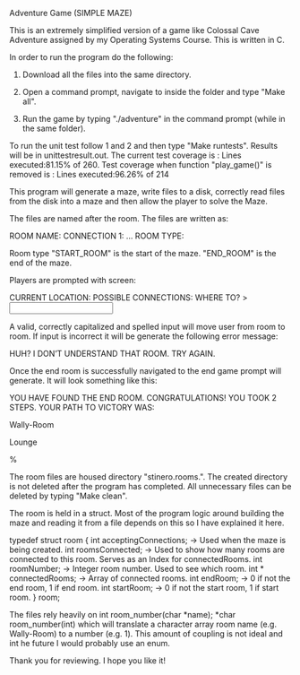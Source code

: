 Adventure Game (SIMPLE MAZE)

This is an extremely simplified version of a game like Colossal Cave Adventure assigned by my Operating Systems Course. This is written in C.

In order to run the program do the following:

1) Download all the files into the same directory. 

2) Open a command prompt, navigate to inside the folder and type "Make all". 

3) Run the game by typing "./adventure" in the command prompt (while in the same folder).

To run the unit test follow 1 and 2 and then type "Make runtests". Results will be in unittestresult.out.
The current test coverage is : Lines executed:81.15% of 260. 
Test coverage when function "play_game()" is removed is : Lines executed:96.26% of 214

This program will generate a maze, write files to a disk, correctly read files from the disk into a maze and then allow the player to solve the Maze.

The files are named after the room. The files are written as:

ROOM NAME: <room name>
CONNECTION 1: <room name>
…
ROOM TYPE: <room type>

Room type "START_ROOM" is the start of the maze. "END_ROOM" is the end of the maze.

Players are prompted with screen:

CURRENT LOCATION: <room name>
POSSIBLE CONNECTIONS: <list of connections>
WHERE TO? > <input data>

A valid, correctly capitalized and spelled input will move user from room to room. If input is incorrect it will be generate the following error message:

HUH? I DON’T UNDERSTAND THAT ROOM. TRY AGAIN.

Once the end room is successfully navigated to the end game prompt will generate. It will look something like this:

YOU HAVE FOUND THE END ROOM. CONGRATULATIONS!
YOU TOOK 2 STEPS. YOUR PATH TO VICTORY WAS:

Wally-Room

Lounge

%

The room files are housed directory "stinero.rooms.<pid>". The created directory is not deleted after the program has completed. All unnecessary files can be deleted by typing "Make clean".

The room is held in a struct. Most of the program logic around building the maze and reading it from a file depends on this so I have explained it here.

typedef struct room {
	int acceptingConnections; 	-> Used when the maze is being created.
	int roomsConnected; 		-> Used to show how many rooms are connected to this room. Serves as an Index for connectedRooms.
	int roomNumber;			-> Integer room number. Used to see which room.
	int * connectedRooms;		-> Array of connected rooms.
	int endRoom;			-> 0 if not the end room, 1 if end room.
	int startRoom;			-> 0 if not the start room, 1 if start room.
} room;


The files rely heavily on int room_number(char *name); *char room_number(int) which will translate a character array room name (e.g. Wally-Room) to a number (e.g. 1). This amount of coupling is not ideal
and int he future I would probably use an enum.

Thank you for reviewing. I hope you like it!
